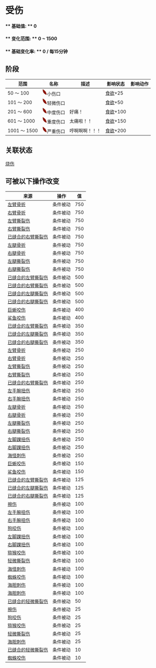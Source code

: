 # 受伤  
#### ** 基础值: ** 0   
#### ** 变化范围: ** 0 ~ 1500  
#### ** 基础变化率: ** 0 / 每15分钟  
## 阶段  
范围  |  名称  |  描述  |  影响状态  |  影响动作  
----  |  ----  |  ----  |  ----  |  ----  
50 ～ 100  |  <img decoding="async" src="Sprite/Laceration.png" href="a.md" style="max-width:20px;max-height:20px;">小伤口  |    |  [食欲](Appetite.md)+25  |    
101 ～ 200  |  <img decoding="async" src="Sprite/Laceration.png" href="a.md" style="max-width:20px;max-height:20px;">轻微伤口  |    |  [食欲](Appetite.md)+50  |    
201 ～ 600  |  <img decoding="async" src="Sprite/Laceration.png" href="a.md" style="max-width:20px;max-height:20px;">中度伤口  |  好痛！  |  [食欲](Appetite.md)+100  |    
601 ～ 1000  |  <img decoding="async" src="Sprite/Laceration.png" href="a.md" style="max-width:20px;max-height:20px;">重度伤口  |  太痛啦！！  |  [食欲](Appetite.md)+150  |    
1001 ～ 1500  |  <img decoding="async" src="Sprite/Laceration.png" href="a.md" style="max-width:20px;max-height:20px;">严重伤口  |  哼啊啊啊！！！  |  [食欲](Appetite.md)+200  |    
## 关联状态  
[烧伤](Burns.md)  
## 可被以下操作改变  
来源  |  操作  |  值  
----  |  ----  |  ----  
[左臂骨折](W_ArmFractureL.md)  |  条件被动  |  750  
[右臂骨折](W_ArmFractureR.md)  |  条件被动  |  750  
[左臂撕裂伤](W_ArmLacerationL.md)  |  条件被动  |  750  
[右臂撕裂伤](W_ArmLacerationR.md)  |  条件被动  |  750  
[已缝合的右臂撕裂伤](W_ArmLacerationRStitched.md)  |  条件被动  |  750  
[左腿骨折](W_LegFractureL.md)  |  条件被动  |  750  
[右腿骨折](W_LegFractureR.md)  |  条件被动  |  750  
[左腿撕裂伤](W_LegLacerationL.md)  |  条件被动  |  750  
[右腿撕裂伤](W_LegLacerationR.md)  |  条件被动  |  750  
[已缝合的左臂撕裂伤](W_ArmLacerationLStitched.md)  |  条件被动  |  500  
[已缝合的右臂撕裂伤](W_ArmLacerationRStitched.md)  |  条件被动  |  500  
[已缝合的左腿撕裂伤](W_LegLacerationLStitched.md)  |  条件被动  |  500  
[已缝合的右腿撕裂伤](W_LegLacerationRStitched.md)  |  条件被动  |  500  
[巨蜥咬伤](W_MonitorBite.md)  |  条件被动  |  400  
[鲨鱼咬伤](W_SharkBite.md)  |  条件被动  |  400  
[已缝合的左臂撕裂伤](W_ArmLacerationLStitched.md)  |  条件被动  |  350  
[已缝合的左腿撕裂伤](W_LegLacerationLStitched.md)  |  条件被动  |  350  
[已缝合的右腿撕裂伤](W_LegLacerationRStitched.md)  |  条件被动  |  350  
[左臂骨折](W_ArmFractureL.md)  |  条件被动  |  250  
[右臂骨折](W_ArmFractureR.md)  |  条件被动  |  250  
[左臂撕裂伤](W_ArmLacerationL.md)  |  条件被动  |  250  
[右臂撕裂伤](W_ArmLacerationR.md)  |  条件被动  |  250  
[已缝合的右臂撕裂伤](W_ArmLacerationRStitched.md)  |  条件被动  |  250  
[左手腕扭伤](W_ArmSprainedL.md)  |  条件被动  |  250  
[右手腕扭伤](W_ArmSprainedR.md)  |  条件被动  |  250  
[左腿骨折](W_LegFractureL.md)  |  条件被动  |  250  
[右腿骨折](W_LegFractureR.md)  |  条件被动  |  250  
[左腿撕裂伤](W_LegLacerationL.md)  |  条件被动  |  250  
[右腿撕裂伤](W_LegLacerationR.md)  |  条件被动  |  250  
[左脚踝扭伤](W_LegSprainedL.md)  |  条件被动  |  250  
[右脚踝扭伤](W_LegSprainedR.md)  |  条件被动  |  250  
[海怪刺伤](W_SeahoundSting.md)  |  条件被动  |  250  
[巨蜥咬伤](W_MonitorBite.md)  |  条件被动  |  150  
[鲨鱼咬伤](W_SharkBite.md)  |  条件被动  |  150  
[已缝合的左臂撕裂伤](W_ArmLacerationLStitched.md)  |  条件被动  |  125  
[已缝合的左腿撕裂伤](W_LegLacerationLStitched.md)  |  条件被动  |  125  
[已缝合的右腿撕裂伤](W_LegLacerationRStitched.md)  |  条件被动  |  125  
[擦伤](W_Abrasion.md)  |  条件被动  |  100  
[左手腕扭伤](W_ArmSprainedL.md)  |  条件被动  |  100  
[右手腕扭伤](W_ArmSprainedR.md)  |  条件被动  |  100  
[狗咬伤](W_DogBite.md)  |  条件被动  |  100  
[左脚踝扭伤](W_LegSprainedL.md)  |  条件被动  |  100  
[右脚踝扭伤](W_LegSprainedR.md)  |  条件被动  |  100  
[猕猴咬伤](W_MacaqueBite.md)  |  条件被动  |  100  
[轻微撕裂伤](W_MinorLaceration.md)  |  条件被动  |  100  
[海怪刺伤](W_SeahoundSting.md)  |  条件被动  |  100  
[蜘蛛咬伤](W_SpiderBite.md)  |  条件被动  |  100  
[海胆刺伤](W_UrchinWound.md)  |  条件被动  |  100  
[海胆刺伤](W_UrchinWoundSpines.md)  |  条件被动  |  100  
[已缝合的轻微撕裂伤](W_MinorLacerationStitched.md)  |  条件被动  |  50  
[擦伤](W_Abrasion.md)  |  条件被动  |  25  
[狗咬伤](W_DogBite.md)  |  条件被动  |  25  
[猕猴咬伤](W_MacaqueBite.md)  |  条件被动  |  25  
[轻微撕裂伤](W_MinorLaceration.md)  |  条件被动  |  25  
[海胆刺伤](W_UrchinWound.md)  |  条件被动  |  25  
[已缝合的轻微撕裂伤](W_MinorLacerationStitched.md)  |  条件被动  |  10  
[蜘蛛咬伤](W_SpiderBite.md)  |  条件被动  |  10  
